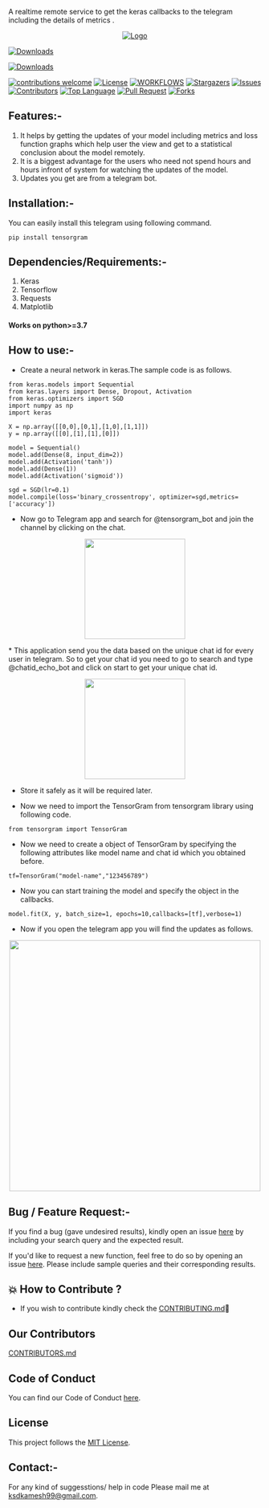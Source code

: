 A realtime remote service to get the keras callbacks to the telegram including the details of metrics .  


<p align="center">
  <a href="https://pypi.org/project/tensorgram/">
    <img src="https://raw.githubusercontent.com/ksdkamesh99/TensorGram/main/Images/tensorgram.gif" alt="Logo">
  </a>
</p>

[![Downloads](https://pepy.tech/badge/tensorgram)](https://pepy.tech/project/tensorgram)
<p align="center">
  
[![Downloads](https://static.pepy.tech/personalized-badge/tensorgram?period=total&units=international_system&left_color=black&right_color=brightgreen&left_text=Downloads)](https://pepy.tech/project/tensorgram)

[![contributions welcome](https://img.shields.io/badge/contributions-welcome-brightgreen?style=for-the-badge)](https://github.com/ksdkamesh99/TensorGram/issues)
[![License](https://img.shields.io/github/license/ksdkamesh99/TensorGram?style=for-the-badge)](https://github.com/ksdkamesh99/TensorGram/blob/main/LICENSE)
[![WORKFLOWS](https://img.shields.io/badge/Android%20CI-passing-red?style=for-the-badge)](https://github.com/ksdkamesh99/TensorGram/actions)
[![Stargazers](https://img.shields.io/github/stars/ksdkamesh99/TensorGram?style=for-the-badge)](https://github.com//ksdkamesh99/TensorGram/stargazers)
[![Issues](https://img.shields.io/github/issues/ksdkamesh99/TensorGram?style=for-the-badge)](https://github.com/thinktocode/COVID-19-Tracker/issues)
[![Contributors](https://img.shields.io/github/contributors/ksdkamesh99/TensorGram?style=for-the-badge)](https://img.shields.io/github/contributors/ksdkamesh99/TensorGram)
[![Top Language](https://img.shields.io/github/languages/top/ksdkamesh99/TensorGram?style=for-the-badge)](https://github.com/thinktocode/COVID-19-Tracker)
[![Pull Request](https://img.shields.io/github/issues-pr/ksdkamesh99/TensorGram?style=for-the-badge)](https://github.com/thinktocode/COVID-19-Tracker/pulls)
[![Forks](https://img.shields.io/github/forks/ksdkamesh99/TensorGram?style=for-the-badge)](https://github.com//ksdkamesh99/TensorGram/network/members)

</p>


## Features:-

1. It helps by getting the updates of your model including metrics and loss function graphs which help user the view and get to a statistical conclusion about the model remotely.
2. It is a biggest advantage for the users who need not spend hours and hours infront of system for watching the updates of the model.
3. Updates you get are from a telegram bot.

## Installation:-

You can easily install this telegram using following command.
```
pip install tensorgram
```
## Dependencies/Requirements:-

1. Keras
2. Tensorflow
3. Requests
4. Matplotlib

#### Works on python>=3.7

## How to use:-

* Create a neural network in keras.The sample code is as follows.
```
from keras.models import Sequential
from keras.layers import Dense, Dropout, Activation
from keras.optimizers import SGD
import numpy as np 
import keras

X = np.array([[0,0],[0,1],[1,0],[1,1]])
y = np.array([[0],[1],[1],[0]])

model = Sequential()
model.add(Dense(8, input_dim=2))
model.add(Activation('tanh'))
model.add(Dense(1))
model.add(Activation('sigmoid'))

sgd = SGD(lr=0.1)
model.compile(loss='binary_crossentropy', optimizer=sgd,metrics=['accuracy'])

```

* Now go to Telegram app and search for @tensorgram_bot and join the channel by clicking on the chat.  

<p align="center">
  <a href="https://pypi.org/project/tensorgram/">
<img src="https://raw.githubusercontent.com/ksdkamesh99/TensorGram/main/Images/start.jpeg" width=200px>
</a>
</p>
* This application send you the data based on the unique chat id for every user in telegram. So to get your chat id you need to go to search and type @chatid_echo_bot and click on start to get your unique chat id.  

<p align="center">
  <a href="https://pypi.org/project/tensorgram/">
<img src="https://raw.githubusercontent.com/ksdkamesh99/TensorGram/main/Images/chatid.jpeg" width=200px>
</a>
</p>


* Store it safely as it will be required later.  

* Now we need to import the TensorGram from tensorgram library using following code.  


```
from tensorgram import TensorGram
```

* Now we need to create a object of TensorGram by specifying the following attributes like model name and chat id which you obtained before.  


```
tf=TensorGram("model-name","123456789")
```

* Now you can start training the model and specify the object in the callbacks.  


```
model.fit(X, y, batch_size=1, epochs=10,callbacks=[tf],verbose=1)
```

* Now if you open the telegram app you will find the updates as follows.  



<p align="center">
  <a href="https://pypi.org/project/tensorgram/">
<img src="https://raw.githubusercontent.com/ksdkamesh99/TensorGram/main/Images/merged.png" width=500px float="left">
</a>
</p>


## Bug / Feature Request:-

If you find a bug (gave undesired results), kindly open an issue [here](https://github.com/ksdkamesh99/TensorGram/issues/new/choose) by including your search query and the expected result.

If you'd like to request a new function, feel free to do so by opening an issue [here](https://github.com/ksdkamesh99/TensorGram/issues/new/). Please include sample queries and their corresponding results.

## 💥 How to Contribute ?
- If you wish to contribute kindly check the [CONTRIBUTING.md](https://github.com/ksdkamesh99/TensorGram/blob/main/CONTRIBUTING.md)🤝

## Our Contributors

[CONTRIBUTORS.md](/CONTRIBUTORS.md)



## Code of Conduct

You can find our Code of Conduct [here](/CODE_OF_CONDUCT.md).

## License

This project follows the [MIT License](/LICENSE).

## Contact:-
For any kind of suggesstions/ help in code Please mail me at ksdkamesh99@gmail.com.


